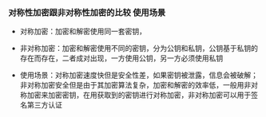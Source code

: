 ### 对称性加密跟非对称性加密的比较 使用场景

* 对称加密：加密和解密使用同一套密钥，
* 非对称加密：加密和解密使用不同的密钥，分为公钥和私钥，公钥基于私钥的存在而存在，二者成对出现，一方使用公钥，另一方必须使用私钥


* 使用场景：对称加密速度快但是安全性差，如果密钥被泄露，信息会被破解；非对称加密安全但是由于其加密算法复杂，加密和解密的效率低，一般用非对称加密来加密密钥，在用获取到的密钥进行对称加密，非对称加密可以用于签名第三方认证
